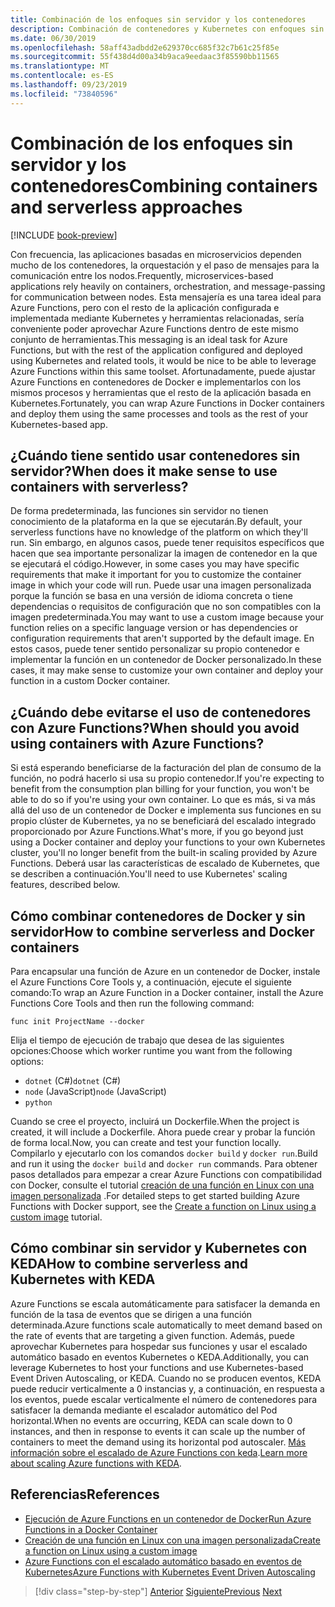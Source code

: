 ```yaml
---
title: Combinación de los enfoques sin servidor y los contenedores
description: Combinación de contenedores y Kubernetes con enfoques sin servidor
ms.date: 06/30/2019
ms.openlocfilehash: 58aff43adbdd2e629370cc685f32c7b61c25f85e
ms.sourcegitcommit: 55f438d4d00a34b9aca9eedaac3f85590bb11565
ms.translationtype: MT
ms.contentlocale: es-ES
ms.lasthandoff: 09/23/2019
ms.locfileid: "73840596"
---
```

# <a name="combining-containers-and-serverless-approaches"></a><span data-ttu-id="a2a50-103">Combinación de los enfoques sin servidor y los contenedores</span><span class="sxs-lookup"><span data-stu-id="a2a50-103">Combining containers and serverless approaches</span></span>

[!INCLUDE [book-preview](../../../includes/book-preview.md)]

<span data-ttu-id="a2a50-104">Con frecuencia, las aplicaciones basadas en microservicios dependen mucho de los contenedores, la orquestación y el paso de mensajes para la comunicación entre los nodos.</span><span class="sxs-lookup"><span data-stu-id="a2a50-104">Frequently, microservices-based applications rely heavily on containers, orchestration, and message-passing for communication between nodes.</span></span> <span data-ttu-id="a2a50-105">Esta mensajería es una tarea ideal para Azure Functions, pero con el resto de la aplicación configurada e implementada mediante Kubernetes y herramientas relacionadas, sería conveniente poder aprovechar Azure Functions dentro de este mismo conjunto de herramientas.</span><span class="sxs-lookup"><span data-stu-id="a2a50-105">This messaging is an ideal task for Azure Functions, but with the rest of the application configured and deployed using Kubernetes and related tools, it would be nice to be able to leverage Azure Functions within this same toolset.</span></span> <span data-ttu-id="a2a50-106">Afortunadamente, puede ajustar Azure Functions en contenedores de Docker e implementarlos con los mismos procesos y herramientas que el resto de la aplicación basada en Kubernetes.</span><span class="sxs-lookup"><span data-stu-id="a2a50-106">Fortunately, you can wrap Azure Functions in Docker containers and deploy them using the same processes and tools as the rest of your Kubernetes-based app.</span></span>

## <a name="when-does-it-make-sense-to-use-containers-with-serverless"></a><span data-ttu-id="a2a50-107">¿Cuándo tiene sentido usar contenedores sin servidor?</span><span class="sxs-lookup"><span data-stu-id="a2a50-107">When does it make sense to use containers with serverless?</span></span>

<span data-ttu-id="a2a50-108">De forma predeterminada, las funciones sin servidor no tienen conocimiento de la plataforma en la que se ejecutarán.</span><span class="sxs-lookup"><span data-stu-id="a2a50-108">By default, your serverless functions have no knowledge of the platform on which they'll run.</span></span> <span data-ttu-id="a2a50-109">Sin embargo, en algunos casos, puede tener requisitos específicos que hacen que sea importante personalizar la imagen de contenedor en la que se ejecutará el código.</span><span class="sxs-lookup"><span data-stu-id="a2a50-109">However, in some cases you may have specific requirements that make it important for you to customize the container image in which your code will run.</span></span> <span data-ttu-id="a2a50-110">Puede usar una imagen personalizada porque la función se basa en una versión de idioma concreta o tiene dependencias o requisitos de configuración que no son compatibles con la imagen predeterminada.</span><span class="sxs-lookup"><span data-stu-id="a2a50-110">You may want to use a custom image because your function relies on a specific language version or has dependencies or configuration requirements that aren't supported by the default image.</span></span> <span data-ttu-id="a2a50-111">En estos casos, puede tener sentido personalizar su propio contenedor e implementar la función en un contenedor de Docker personalizado.</span><span class="sxs-lookup"><span data-stu-id="a2a50-111">In these cases, it may make sense to customize your own container and deploy your function in a custom Docker container.</span></span>

## <a name="when-should-you-avoid-using-containers-with-azure-functions"></a><span data-ttu-id="a2a50-112">¿Cuándo debe evitarse el uso de contenedores con Azure Functions?</span><span class="sxs-lookup"><span data-stu-id="a2a50-112">When should you avoid using containers with Azure Functions?</span></span>

<span data-ttu-id="a2a50-113">Si está esperando beneficiarse de la facturación del plan de consumo de la función, no podrá hacerlo si usa su propio contenedor.</span><span class="sxs-lookup"><span data-stu-id="a2a50-113">If you're expecting to benefit from the consumption plan billing for your function, you won't be able to do so if you're using your own container.</span></span> <span data-ttu-id="a2a50-114">Lo que es más, si va más allá del uso de un contenedor de Docker e implementa sus funciones en su propio clúster de Kubernetes, ya no se beneficiará del escalado integrado proporcionado por Azure Functions.</span><span class="sxs-lookup"><span data-stu-id="a2a50-114">What's more, if you go beyond just using a Docker container and deploy your functions to your own Kubernetes cluster, you'll no longer benefit from the built-in scaling provided by Azure Functions.</span></span> <span data-ttu-id="a2a50-115">Deberá usar las características de escalado de Kubernetes, que se describen a continuación.</span><span class="sxs-lookup"><span data-stu-id="a2a50-115">You'll need to use Kubernetes' scaling features, described below.</span></span>

## <a name="how-to-combine-serverless-and-docker-containers"></a><span data-ttu-id="a2a50-116">Cómo combinar contenedores de Docker y sin servidor</span><span class="sxs-lookup"><span data-stu-id="a2a50-116">How to combine serverless and Docker containers</span></span>

<span data-ttu-id="a2a50-117">Para encapsular una función de Azure en un contenedor de Docker, instale el Azure Functions Core Tools y, a continuación, ejecute el siguiente comando:</span><span class="sxs-lookup"><span data-stu-id="a2a50-117">To wrap an Azure Function in a Docker container, install the Azure Functions Core Tools and then run the following command:</span></span>

```console
func init ProjectName --docker
```

<span data-ttu-id="a2a50-118">Elija el tiempo de ejecución de trabajo que desea de las siguientes opciones:</span><span class="sxs-lookup"><span data-stu-id="a2a50-118">Choose which worker runtime you want from the following options:</span></span>

- <span data-ttu-id="a2a50-119">`dotnet` (C#)</span><span class="sxs-lookup"><span data-stu-id="a2a50-119">`dotnet` (C#)</span></span>
- <span data-ttu-id="a2a50-120">`node` (JavaScript)</span><span class="sxs-lookup"><span data-stu-id="a2a50-120">`node` (JavaScript)</span></span>
- `python`

<span data-ttu-id="a2a50-121">Cuando se cree el proyecto, incluirá un Dockerfile.</span><span class="sxs-lookup"><span data-stu-id="a2a50-121">When the project is created, it will include a Dockerfile.</span></span> <span data-ttu-id="a2a50-122">Ahora puede crear y probar la función de forma local.</span><span class="sxs-lookup"><span data-stu-id="a2a50-122">Now, you can create and test your function locally.</span></span> <span data-ttu-id="a2a50-123">Compilarlo y ejecutarlo con los comandos `docker build` y `docker run`.</span><span class="sxs-lookup"><span data-stu-id="a2a50-123">Build and run it using the  `docker build` and `docker run` commands.</span></span> <span data-ttu-id="a2a50-124">Para obtener pasos detallados para empezar a crear Azure Functions con compatibilidad con Docker, consulte el tutorial [creación de una función en Linux con una imagen personalizada](https://docs.microsoft.com/azure/azure-functions/functions-create-function-linux-custom-image) .</span><span class="sxs-lookup"><span data-stu-id="a2a50-124">For detailed steps to get started building Azure Functions with Docker support, see the [Create a function on Linux using a custom image](https://docs.microsoft.com/azure/azure-functions/functions-create-function-linux-custom-image) tutorial.</span></span>

## <a name="how-to-combine-serverless-and-kubernetes-with-keda"></a><span data-ttu-id="a2a50-125">Cómo combinar sin servidor y Kubernetes con KEDA</span><span class="sxs-lookup"><span data-stu-id="a2a50-125">How to combine serverless and Kubernetes with KEDA</span></span>

<span data-ttu-id="a2a50-126">Azure Functions se escala automáticamente para satisfacer la demanda en función de la tasa de eventos que se dirigen a una función determinada.</span><span class="sxs-lookup"><span data-stu-id="a2a50-126">Azure functions scale automatically to meet demand based on the rate of events that are targeting a given function.</span></span> <span data-ttu-id="a2a50-127">Además, puede aprovechar Kubernetes para hospedar sus funciones y usar el escalado automático basado en eventos Kubernetes o KEDA.</span><span class="sxs-lookup"><span data-stu-id="a2a50-127">Additionally, you can leverage Kubernetes to host your functions and use Kubernetes-based Event Driven Autoscaling, or KEDA.</span></span> <span data-ttu-id="a2a50-128">Cuando no se producen eventos, KEDA puede reducir verticalmente a 0 instancias y, a continuación, en respuesta a los eventos, puede escalar verticalmente el número de contenedores para satisfacer la demanda mediante el escalador automático del Pod horizontal.</span><span class="sxs-lookup"><span data-stu-id="a2a50-128">When no events are occurring, KEDA can scale down to 0 instances, and then in response to events it can scale up the number of containers to meet the demand using its horizontal pod autoscaler.</span></span> <span data-ttu-id="a2a50-129">[Más información sobre el escalado de Azure Functions con keda](https://docs.microsoft.com/azure/azure-functions/functions-kubernetes-keda).</span><span class="sxs-lookup"><span data-stu-id="a2a50-129">[Learn more about scaling Azure functions with KEDA](https://docs.microsoft.com/azure/azure-functions/functions-kubernetes-keda).</span></span>

## <a name="references"></a><span data-ttu-id="a2a50-130">Referencias</span><span class="sxs-lookup"><span data-stu-id="a2a50-130">References</span></span>

- [<span data-ttu-id="a2a50-131">Ejecución de Azure Functions en un contenedor de Docker</span><span class="sxs-lookup"><span data-stu-id="a2a50-131">Run Azure Functions in a Docker Container</span></span>](https://markheath.net/post/azure-functions-docker)
- [<span data-ttu-id="a2a50-132">Creación de una función en Linux con una imagen personalizada</span><span class="sxs-lookup"><span data-stu-id="a2a50-132">Create a function on Linux using a custom image</span></span>](https://docs.microsoft.com/azure/azure-functions/functions-create-function-linux-custom-image)
- [<span data-ttu-id="a2a50-133">Azure Functions con el escalado automático basado en eventos de Kubernetes</span><span class="sxs-lookup"><span data-stu-id="a2a50-133">Azure Functions with Kubernetes Event Driven Autoscaling</span></span>](https://docs.microsoft.com/azure/azure-functions/functions-kubernetes-keda)

>[!div class="step-by-step"]
><span data-ttu-id="a2a50-134">[Anterior](leverage-serverless-functions.md)
>[Siguiente](deploy-containers-azure.md)</span><span class="sxs-lookup"><span data-stu-id="a2a50-134">[Previous](leverage-serverless-functions.md)
[Next](deploy-containers-azure.md)</span></span>
